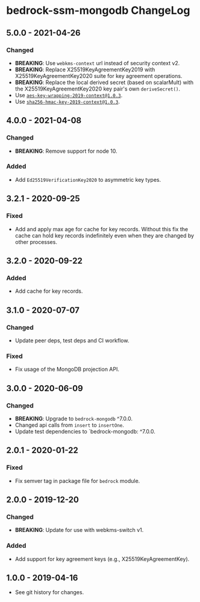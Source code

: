 # bedrock-ssm-mongodb ChangeLog

## 5.0.0 - 2021-04-26

### Changed
- **BREAKING**: Use `webkms-context` url instead of security context v2.
- **BREAKING**: Replace X25519KeyAgreementKey2019 with X25519KeyAgreementKey2020
  suite for key agreement operations.
- **BREAKING**: Replace the local derived secret (based on scalarMult) with
  the X25519KeyAgreementKey2020 key pair's own `deriveSecret()`.
- Use [`aes-key-wrapping-2019-context@1.0.3`](https://github.com/digitalbazaar/aes-key-wrapping-2019-context/blob/main/CHANGELOG.md).
- Use [`sha256-hmac-key-2019-context@1.0.3`](https://github.com/digitalbazaar/sha256-hmac-key-2019-context/blob/main/CHANGELOG.md).
## 4.0.0 - 2021-04-08

### Changed
- **BREAKING**: Remove support for node 10.

### Added
- Add `Ed25519VerificationKey2020` to asymmetric key types.

## 3.2.1 - 2020-09-25

### Fixed
- Add and apply max age for cache for key records. Without
  this fix the cache can hold key records indefinitely even
  when they are changed by other processes.

## 3.2.0 - 2020-09-22

### Added
- Add cache for key records.

## 3.1.0 - 2020-07-07

### Changed
- Update peer deps, test deps and CI workflow.

### Fixed
- Fix usage of the MongoDB projection API.

## 3.0.0 - 2020-06-09

### Changed
  - **BREAKING**: Upgrade to `bedrock-mongodb` ^7.0.0.
  - Changed api calls from `insert` to `insertOne`.
  - Update test dependencies to `bedrock-mongodb: ^7.0.0.

## 2.0.1 - 2020-01-22

### Fixed
- Fix semver tag in package file for `bedrock` module.

## 2.0.0 - 2019-12-20

### Changed
- **BREAKING**: Update for use with webkms-switch v1.

### Added
- Add support for key agreement keys (e.g., X25519KeyAgreementKey).

## 1.0.0 - 2019-04-16

- See git history for changes.
